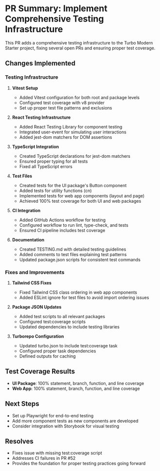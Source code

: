 # PR Summary: Implement Comprehensive Testing Infrastructure

This PR adds a comprehensive testing infrastructure to the Turbo Modern Starter project, fixing several open PRs and ensuring proper test coverage.

## Changes Implemented

### Testing Infrastructure

1. **Vitest Setup**
   - Added Vitest configuration for both root and package levels
   - Configured test coverage with v8 provider
   - Set up proper test file patterns and exclusions

2. **React Testing Infrastructure**
   - Added React Testing Library for component testing
   - Integrated user-event for simulating user interactions
   - Added jest-dom matchers for DOM assertions

3. **TypeScript Integration**
   - Created TypeScript declarations for jest-dom matchers
   - Ensured proper typing for all tests
   - Fixed all TypeScript errors

4. **Test Files**
   - Created tests for the UI package's Button component
   - Added tests for utility functions (cn)
   - Implemented tests for web app components (layout and page)
   - Achieved 100% test coverage for both UI and web packages

5. **CI Integration**
   - Added GitHub Actions workflow for testing
   - Configured workflow to run lint, type-check, and tests
   - Ensured CI pipeline includes test coverage

6. **Documentation**
   - Created TESTING.md with detailed testing guidelines
   - Added comments to test files explaining test patterns
   - Updated package.json scripts for consistent test commands

### Fixes and Improvements

1. **Tailwind CSS Fixes**
   - Fixed Tailwind CSS class ordering in web app components
   - Added ESLint ignore for test files to avoid import ordering issues

2. **Package JSON Updates**
   - Added test scripts to all relevant packages
   - Configured test:coverage scripts
   - Updated dependencies to include testing libraries

3. **Turborepo Configuration**
   - Updated turbo.json to include test:coverage task
   - Configured proper task dependencies
   - Defined outputs for caching

## Test Coverage Results

- **UI Package**: 100% statement, branch, function, and line coverage
- **Web App**: 100% statement, branch, function, and line coverage

## Next Steps

- Set up Playwright for end-to-end testing
- Add more component tests as new components are developed
- Consider integration with Storybook for visual testing

## Resolves

- Fixes issue with missing test:coverage script
- Addresses CI failures in PR #52
- Provides the foundation for proper testing practices going forward